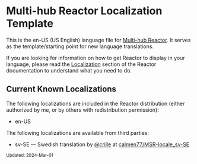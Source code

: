 # Multi-hub Reactor Localization Template

This is the en-US (US English) language file for [Multi-hub Reactor](https://reactor.toggledbits.com/docs). It serves as the template/starting point for new language translations.

If you are looking for information on how to get Reactor to display in your language, please read the [Localization](https://reactor.toggledbits.com/docs/Localization/) section of the Reactor documentation to understand what you need to do.

## Current Known Localizations

The following localizations are included in the Reactor distribution (either authorized by me, or by others with redistribution permission):

* en-US

The following localizations are available from third parties:

* sv-SE &mdash; Swedish translation by [@crille](https://smarthome.community/user/crille) at [calmen77/MSR-locale_sv-SE](https://github.com/calmen77/MSR-locale_sv-SE)

<small>Updated: 2024-Mar-01</small>

